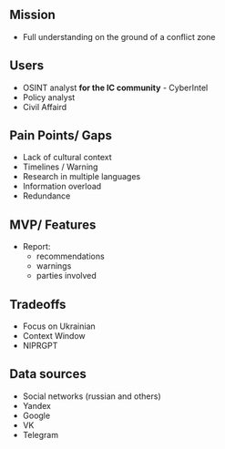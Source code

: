 ## Mission

- Full understanding on the ground of a conflict zone

## Users
- OSINT analyst **for the IC community** - CyberIntel
- Policy analyst
- Civil Affaird

## Pain Points/ Gaps
- Lack of cultural context
- Timelines / Warning
- Research in multiple languages
- Information overload
- Redundance

## MVP/ Features
- Report:
    - recommendations
    - warnings
    - parties involved

## Tradeoffs
- Focus on Ukrainian
- Context Window
- NIPRGPT

## Data sources
- Social networks (russian and others)
- Yandex
- Google
- VK
- Telegram
